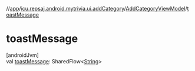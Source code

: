 //[app](../../../index.md)/[icu.repsaj.android.mytrivia.ui.addCategory](../index.md)/[AddCategoryViewModel](index.md)/[toastMessage](toast-message.md)

# toastMessage

[androidJvm]\
val [toastMessage](toast-message.md):
SharedFlow&lt;[String](https://kotlinlang.org/api/latest/jvm/stdlib/kotlin/-string/index.html)&gt;
